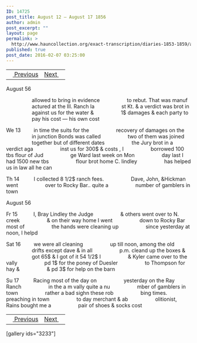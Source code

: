 ```yaml
---
ID: 14725
post_title: August 12 – August 17 1856
author: admin
post_excerpt: ""
layout: page
permalink: >
  http://www.hauncollection.org/exact-transcription/diaries-1853-1859/august-12-august-17-1856/
published: true
post_date: 2016-02-07 03:25:00
---
```

<table style="width: 100%;" align="center">
<tbody>
<tr>
<td><a href="http://www.hauncollection.org/version-2/diaries-1853-1859/august-5-august-12-1856/"><img src="https://lh3.googleusercontent.com/-EFJpxxNiPNw/VqgtWBCZrMI/AAAAAAAAAFU/WfY4lPFWWkg/s800-Ic42/Soeb-Plain-Arrows-8-10px.png" alt="" width="10" height="10" /> Previous</a></td>
<td style="text-align: right;"><a href="http://www.hauncollection.org/version-2/diaries-1853-1859/august-18-august-23-1856/">Next <img src="https://lh3.googleusercontent.com/-67k0cYlpXHw/VqgtWKz1MXI/AAAAAAAAAFU/k9PW_Piyurk/s800-Ic42/Soeb-Plain-Arrows-5-10px.png" alt="" width="10" height="10" /></a></td>
</tr>
</tbody>
</table>
August 56

<span style="margin-left: 70px;">allowed to bring in evidence
<span style="margin-left: 70px;">to rebut. That was manuf
<span style="margin-left: 70px;">actured at the Ill. Ranch la
<span style="margin-left: 70px;">st Kt. &amp; a verdict was brot in
<span style="margin-left: 70px;">against us for the water &amp;
<span style="margin-left: 70px;">1$ damages &amp; each party to
<span style="margin-left: 70px;">pay his cost — his own cost</span></span></span></span></span></span></span>

We 13         in time the suits for the
<span style="margin-left: 70px;">recovery of damages on the
<span style="margin-left: 70px;">in junction Bonds was called
<span style="margin-left: 70px;">two of them was joined
<span style="margin-left: 70px;">together but of different dates
<span style="margin-left: 70px;">the Jury brot in a verdict aga
<span style="margin-left: 70px;">inst us for 300$ &amp; costs , I
<span style="margin-left: 70px;">borrowed 100 tbs flour of Jud
<span style="margin-left: 70px;">ge Ward last week on Mon
<span style="margin-left: 70px;">day last I had 1500 new tbs
<span style="margin-left: 70px;">flour brot home C. lindley
<span style="margin-left: 70px;">has helped us in law all he can</span></span></span></span></span></span></span></span></span></span></span>

Th 14          I collected 8 1/2$ ranch fees.
<span style="margin-left: 70px;">Dave, John, &amp;Hickman went
<span style="margin-left: 70px;">over to Rocky Bar.. quite a
<span style="margin-left: 70px;">number of gamblers in town</span></span></span>

August 56

Fr 15           I, Bray Lindley the Judge
<span style="margin-left: 70px;">&amp; others went over to N. creek
<span style="margin-left: 70px;">&amp; on their way home I went
<span style="margin-left: 70px;">down to Rocky Bar most of
<span style="margin-left: 70px;">the hands were cleaning up
<span style="margin-left: 70px;">since yesterday at noon, I helpd</span></span></span></span></span>

Sat 16         we were all cleaning
<span style="margin-left: 70px;">up till noon, among the old
<span style="margin-left: 70px;">drifts except dave &amp; in all
<span style="margin-left: 70px;">p.m. cleand up the boxes &amp;
<span style="margin-left: 70px;">got 65$ &amp; I got of it 54 1/2$ I
<span style="margin-left: 70px;">&amp; Kyler came over to the vally
<span style="margin-left: 70px;">pd 1$ for the poney of Duesler
<span style="margin-left: 70px;">to Thompson for hay &amp;
<span style="margin-left: 70px;">&amp; pd 3$ for help on the barn</span></span></span></span></span></span></span></span>

Su 17          Racing most of the day on
<span style="margin-left: 70px;">yesterday on the Ray Ranch
<span style="margin-left: 70px;">in the a m vally quite a nu
<span style="margin-left: 70px;">mber of gamblers in town
<span style="margin-left: 70px;">rather a bad sighn these rob
<span style="margin-left: 70px;">bing times. preaching in town
<span style="margin-left: 70px;">to day merchant &amp; ab
<span style="margin-left: 70px;">olitionist, Rains bought me a
<span style="margin-left: 70px;">pair of shoes &amp; socks cost</span></span></span></span></span></span></span></span>
<table style="width: 100%;" align="center">
<tbody>
<tr>
<td><a href="http://www.hauncollection.org/version-2/diaries-1853-1859/august-5-august-12-1856/"><img src="https://lh3.googleusercontent.com/-EFJpxxNiPNw/VqgtWBCZrMI/AAAAAAAAAFU/WfY4lPFWWkg/s800-Ic42/Soeb-Plain-Arrows-8-10px.png" alt="" width="10" height="10" /> Previous</a></td>
<td style="text-align: right;"><a href="http://www.hauncollection.org/version-2/diaries-1853-1859/august-18-august-23-1856/">Next <img src="https://lh3.googleusercontent.com/-67k0cYlpXHw/VqgtWKz1MXI/AAAAAAAAAFU/k9PW_Piyurk/s800-Ic42/Soeb-Plain-Arrows-5-10px.png" alt="" width="10" height="10" /></a></td>
</tr>
</tbody>
</table>
[gallery ids="3233"]